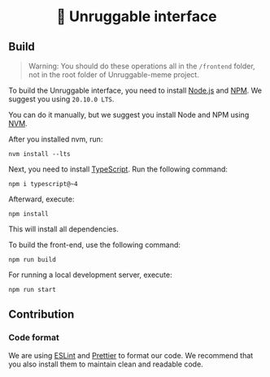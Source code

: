 <div align="center">
  <h1 align="center">🚀 Unruggable interface</h1>
</div>


## Build


> Warning: You should do these operations all in the `/frontend` folder, not in the root folder of Unruggable-meme project.

To build the Unruggable interface, you need to install [Node.js](https://nodejs.org/en) and [NPM](https://www.npmjs.com/). We suggest you using `20.10.0 LTS`.

You can do it manually, but we suggest you install Node and NPM using [NVM](https://github.com/nvm-sh/nvm).

After you installed nvm, run:
```
nvm install --lts
```

Next, you need to install [TypeScript](https://www.typescriptlang.org/). Run the following command:
```
npm i typescript@~4 
```

Afterward, execute:
```
npm install
```
This will install all dependencies.

To build the front-end, use the following command:
```
npm run build
```

For running a local development server, execute:
```
npm run start
```

## Contribution
### Code format
We are using [ESLint](https://marketplace.visualstudio.com/items?itemName=dbaeumer.vscode-eslint) and [Prettier](https://marketplace.visualstudio.com/items?itemName=esbenp.prettier-vscode) to format our code. 
We recommend that you also install them to maintain clean and readable code.